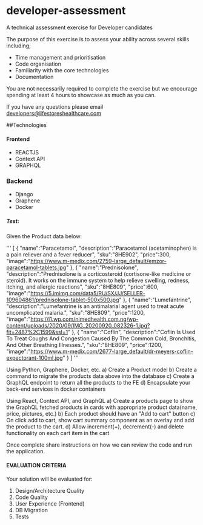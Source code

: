 # developer-assessment
A technical assessment exercise for Developer candidates

The purpose of this exercise is to assess your ability across several skills including;

- Time management and prioritisation
- Code organisation
- Familiarity with the core technologies
- Documentation

You are not necessarily required to complete the exercise but we encourage spending at least 4 hours to showcase as much as you can.

If you have any questions please email developers@lifestoreshealthcare.com

##Technologies

#### Frontend
- REACTJS
- Context API
- GRAPHQL

### Backend
- Django
- Graphene
- Docker

##### Test:
Given the Product data below: 

'''
[
    {
        "name":"Paracetamol",
        "description":"Paracetamol (acetaminophen) is a pain reliever and a fever reducer",
        "sku":"8HE902",
        "price":300,
        "image":"https://www.m-medix.com/2759-large_default/emzor-paracetamol-tablets.jpg"
    },
    {
        "name":"Prednisolone",
        "description":"Prednisolone is a corticosteroid (cortisone-like medicine or steroid). It works on the immune system to help relieve swelling, redness, itching, and allergic reactions",
        "sku":"8HE809",
        "price":600,
        "image":"https://5.imimg.com/data5/RU/SX/JJ/SELLER-109604861/prednisolone-tablet-500x500.jpg"
    },
    {
        "name":"Lumefantrine",
        "description":"Lumefantrine is an antimalarial agent used to treat acute uncomplicated malaria.",
        "sku":"8HE809",
        "price":1200,
        "image":"https://i1.wp.com/nimedhealth.com.ng/wp-content/uploads/2020/09/IMG_20200920_082326-1.jpg?fit=2487%2C1599&ssl=1"
    },
    {
        "name":"Coflin",
        "description":"Coflin Is Used To Treat Coughs And Congestion Caused By The Common Cold, Bronchitis, And Other Breathing Illnesses.",
        "sku":"8HE809",
        "price":1200,
        "image":"https://www.m-medix.com/2677-large_default/dr-meyers-coflin-expectorant-100ml.jpg"
    }
]
'''

Using Python, Graphene, Docker, etc.
a) Create a Product model
b) Create a command to migrate the products data above into the database
c) Create a GraphQL endpoint to return all the products to the FE
d) Encapsulate your back-end services in docker containers

Using React, Context API, and GraphQL
a) Create a products page to show the GraphQL fetched products in cards with appropriate product data(name, price, pictures, etc.)
b) Each product should have an "Add to cart" button
c) On click add to cart, show cart summary component as an overlay and add the product to the cart.
d) Allow increment(+), decrement(-) and delete functionality on each cart item in the cart

Once complete share instructions on how we can review the code and run
the application.

#### EVALUATION CRITERIA
Your solution will be evaluated for:
1. Design/Architecture Quality
2. Code Quality
3. User Experience (Frontend)
4. DB Migration
5. Tests
